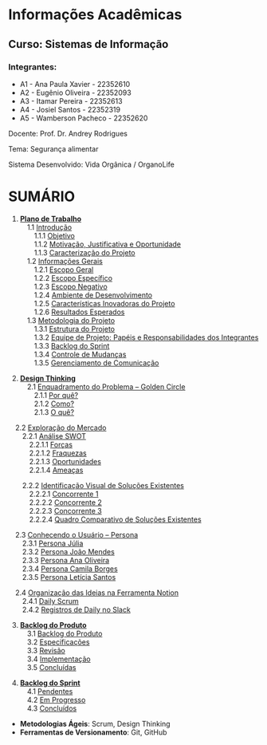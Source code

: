 # Informações Acadêmicas
## Curso: Sistemas de Informação

### Integrantes:

+ A1 - Ana Paula Xavier - 22352610
+ A2 - Eugênio Oliveira - 22352093
+ A3 - Itamar Pereira - 22352613
+ A4 - Josiel Santos - 22352319
+ A5 - Wamberson Pacheco - 22352620


Docente: Prof. Dr. Andrey Rodrigues

Tema: Segurança alimentar

Sistema Desenvolvido: Vida Orgânica / OrganoLife

# SUMÁRIO

1. [**Plano de Trabalho**](https://github.com/Pacheco-77/Projeto-Eng-Software-A/blob/main/SPRINT%2001/01%20-%20PLANO%20DE%20TRABALHO/Plano%20de%20Trabalho.md#plano-de-trabalho)  
 1.1 [Introdução](https://github.com/Pacheco-77/Projeto-Eng-Software-A/blob/main/SPRINT%2001/01%20-%20PLANO%20DE%20TRABALHO/Plano%20de%20Trabalho.md#11-introdu%C3%A7%C3%A3o)  
  1.1.1 [Objetivo](https://github.com/Pacheco-77/Projeto-Eng-Software-A/blob/main/SPRINT%2001/01%20-%20PLANO%20DE%20TRABALHO/Plano%20de%20Trabalho.md#111-objetivo)  
  1.1.2 [Motivação, Justificativa e Oportunidade](https://github.com/Pacheco-77/Projeto-Eng-Software-A/blob/main/SPRINT%2001/01%20-%20PLANO%20DE%20TRABALHO/Plano%20de%20Trabalho.md#112-motiva%C3%A7%C3%A3o-justificativa-e-oportunidade)  
  1.1.3 [Caracterização do Projeto](https://github.com/Pacheco-77/Projeto-Eng-Software-A/blob/main/SPRINT%2001/01%20-%20PLANO%20DE%20TRABALHO/Plano%20de%20Trabalho.md#113-caracteriza%C3%A7%C3%A3o-do-projeto)  
 1.2 [Informações Gerais](https://github.com/Pacheco-77/Projeto-Eng-Software-A/blob/main/SPRINT%2001/01%20-%20PLANO%20DE%20TRABALHO/Plano%20de%20Trabalho.md#12-informa%C3%A7%C3%B5es-gerais)  
  1.2.1 [Escopo Geral](https://github.com/Pacheco-77/Projeto-Eng-Software-A/blob/main/SPRINT%2001/01%20-%20PLANO%20DE%20TRABALHO/Plano%20de%20Trabalho.md#121-escopo-geral)  
  1.2.2 [Escopo Específico](https://github.com/Pacheco-77/Projeto-Eng-Software-A/blob/main/SPRINT%2001/01%20-%20PLANO%20DE%20TRABALHO/Plano%20de%20Trabalho.md#122-escopo-espec%C3%ADfico)  
  1.2.3 [Escopo Negativo](https://github.com/Pacheco-77/Projeto-Eng-Software-A/blob/main/SPRINT%2001/01%20-%20PLANO%20DE%20TRABALHO/Plano%20de%20Trabalho.md#123-escopo-negativo)  
  1.2.4 [Ambiente de Desenvolvimento](https://github.com/Pacheco-77/Projeto-Eng-Software-A/blob/main/SPRINT%2001/01%20-%20PLANO%20DE%20TRABALHO/Plano%20de%20Trabalho.md#124-ambiente-de-desenvolvimento)  
  1.2.5 [Características Inovadoras do Projeto](https://github.com/Pacheco-77/Projeto-Eng-Software-A/blob/main/SPRINT%2001/01%20-%20PLANO%20DE%20TRABALHO/Plano%20de%20Trabalho.md#125-caracter%C3%ADsticas-inovadoras-do-projeto)  
  1.2.6 [Resultados Esperados](https://github.com/Pacheco-77/Projeto-Eng-Software-A/blob/main/SPRINT%2001/01%20-%20PLANO%20DE%20TRABALHO/Plano%20de%20Trabalho.md#126-resultados-esperados)  
 1.3 [Metodologia do Projeto](https://github.com/Pacheco-77/Projeto-Eng-Software-A/blob/main/SPRINT%2001/01%20-%20PLANO%20DE%20TRABALHO/Plano%20de%20Trabalho.md#13-metodologia-do-projeto)  
  1.3.1 [Estrutura do Projeto](https://github.com/Pacheco-77/Projeto-Eng-Software-A/blob/main/SPRINT%2001/01%20-%20PLANO%20DE%20TRABALHO/Plano%20de%20Trabalho.md#131-estrutura-do-projeto)  
  1.3.2 [Equipe de Projeto: Papéis e Responsabilidades dos Integrantes](https://github.com/Pacheco-77/Projeto-Eng-Software-A/blob/main/SPRINT%2001/01%20-%20PLANO%20DE%20TRABALHO/Plano%20de%20Trabalho.md#132-equipe-de-projeto-pap%C3%A9is-e-responsabilidades-dos-integrantes)  
  1.3.3 [Backlog do Sprint](https://github.com/Pacheco-77/Projeto-Eng-Software-A/blob/main/SPRINT%2001/01%20-%20PLANO%20DE%20TRABALHO/Plano%20de%20Trabalho.md#133-backlog-do-sprint)  
  1.3.4 [Controle de Mudanças](https://github.com/Pacheco-77/Projeto-Eng-Software-A/blob/main/SPRINT%2001/01%20-%20PLANO%20DE%20TRABALHO/Plano%20de%20Trabalho.md#134-controle-de-mudan%C3%A7as)  
  1.3.5 [Gerenciamento de Comunicação](https://github.com/Pacheco-77/Projeto-Eng-Software-A/blob/main/SPRINT%2001/01%20-%20PLANO%20DE%20TRABALHO/Plano%20de%20Trabalho.md#135-gerenciamento-de-comunica%C3%A7%C3%A3o)  

2. [**Design Thinking**](https://github.com/Pacheco-77/Projeto-Eng-Software-A/tree/main/SPRINT%2001/02%20-%20DESIGN%20THINKING)  
 2.1 [Enquadramento do Problema – Golden Circle](https://github.com/Pacheco-77/Projeto-Eng-Software-A/blob/main/SPRINT%2001/02%20-%20DESIGN%20THINKING/FASE%201%20-%20INSPIRA%C3%87%C3%83O/01.%20Golden%20Circle%20-%20Enquadramento%20do%20Problema.md)  
  2.1.1 [Por quê?](https://github.com/Pacheco-77/Projeto-Eng-Software-A/blob/main/SPRINT%2001/02%20-%20DESIGN%20THINKING/FASE%201%20-%20INSPIRA%C3%87%C3%83O/2.1%20Golden%20Circle%20-%20Enquadramento%20do%20Problema.md#por-qu%C3%AA)  
  2.1.2 [Como?](https://github.com/Pacheco-77/Projeto-Eng-Software-A/blob/main/SPRINT%2001/02%20-%20DESIGN%20THINKING/FASE%201%20-%20INSPIRA%C3%87%C3%83O/2.1%20Golden%20Circle%20-%20Enquadramento%20do%20Problema.md#como)  
  2.1.3 [O quê?](https://github.com/Pacheco-77/Projeto-Eng-Software-A/blob/main/SPRINT%2001/02%20-%20DESIGN%20THINKING/FASE%201%20-%20INSPIRA%C3%87%C3%83O/2.1%20Golden%20Circle%20-%20Enquadramento%20do%20Problema.md#o-qu%C3%AA)  

 2.2 [Exploração do Mercado](https://github.com/Pacheco-77/Projeto-Eng-Software-A/blob/main/SPRINT%2001/02%20-%20DESIGN%20THINKING/FASE%201%20-%20INSPIRA%C3%87%C3%83O/2.2%20Explora%C3%A7%C3%A3o%20do%20Mercado.md#:~:text=2.2-,Explora%C3%A7%C3%A3o%20do%20Mercado.md,-Latest%20commit)  
  2.2.1 [Análise SWOT](https://github.com/Pacheco-77/Projeto-Eng-Software-A/blob/main/SPRINT%2001/02%20-%20DESIGN%20THINKING/FASE%201%20-%20INSPIRA%C3%87%C3%83O/2.2%20Explora%C3%A7%C3%A3o%20do%20Mercado.md#:~:text=A)  
   2.2.1.1 [Forças](https://github.com/Pacheco-77/Projeto-Eng-Software-A/blob/main/SPRINT%2001/02%20-%20DESIGN%20THINKING/FASE%201%20-%20INSPIRA%C3%87%C3%83O/2.2%20Explora%C3%A7%C3%A3o%20do%20Mercado.md#for%C3%A7as)  
   2.2.1.2 [Fraquezas](https://github.com/Pacheco-77/Projeto-Eng-Software-A/blob/main/SPRINT%2001/02%20-%20DESIGN%20THINKING/FASE%201%20-%20INSPIRA%C3%87%C3%83O/2.2%20Explora%C3%A7%C3%A3o%20do%20Mercado.md#fraquezas)  
   2.2.1.3 [Oportunidades](https://github.com/Pacheco-77/Projeto-Eng-Software-A/blob/main/SPRINT%2001/02%20-%20DESIGN%20THINKING/FASE%201%20-%20INSPIRA%C3%87%C3%83O/2.2%20Explora%C3%A7%C3%A3o%20do%20Mercado.md#oportunidades)  
   2.2.1.4 [Ameaças](https://github.com/Pacheco-77/Projeto-Eng-Software-A/blob/main/SPRINT%2001/02%20-%20DESIGN%20THINKING/FASE%201%20-%20INSPIRA%C3%87%C3%83O/2.2%20Explora%C3%A7%C3%A3o%20do%20Mercado.md#amea%C3%A7as)  

  2.2.2 [Identificação Visual de Soluções Existentes](https://github.com/Pacheco-77/Projeto-Eng-Software-A/blob/main/SPRINT%2001/02%20-%20DESIGN%20THINKING/FASE%201%20-%20INSPIRA%C3%87%C3%83O/2.2%20Explora%C3%A7%C3%A3o%20do%20Mercado.md#b-identifica%C3%A7%C3%A3o-visual-de-solu%C3%A7%C3%B5es-existentes)  
   2.2.2.1 [Concorrente 1](https://github.com/Pacheco-77/Projeto-Eng-Software-A/blob/main/SPRINT%2001/02%20-%20DESIGN%20THINKING/FASE%201%20-%20INSPIRA%C3%87%C3%83O/2.2%20Explora%C3%A7%C3%A3o%20do%20Mercado.md#:~:text=de%20Solu%C3%A7%C3%B5es%20Existentes-,Concorrente%201,-Aplicativo%3A%20Quintal%20Saud%C3%A1veis)  
   2.2.2.2 [Concorrente 2](https://github.com/Pacheco-77/Projeto-Eng-Software-A/blob/main/SPRINT%2001/02%20-%20DESIGN%20THINKING/FASE%201%20-%20INSPIRA%C3%87%C3%83O/2.2%20Explora%C3%A7%C3%A3o%20do%20Mercado.md#:~:text=de%20suas%20casas.-,Concorrente%202,-Plataforma%3A%20https)  
   2.2.2.3 [Concorrente 3](https://github.com/Pacheco-77/Projeto-Eng-Software-A/blob/main/SPRINT%2001/02%20-%20DESIGN%20THINKING/FASE%201%20-%20INSPIRA%C3%87%C3%83O/2.2%20Explora%C3%A7%C3%A3o%20do%20Mercado.md#concorrente-3)  
   2.2.2.4 [Quadro Comparativo de Soluções Existentes](https://github.com/Pacheco-77/Projeto-Eng-Software-A/blob/main/SPRINT%2001/02%20-%20DESIGN%20THINKING/FASE%201%20-%20INSPIRA%C3%87%C3%83O/2.2%20Explora%C3%A7%C3%A3o%20do%20Mercado.md#:~:text=Quadro%20Comparativo%20de%20Solu%C3%A7%C3%B5es%20Existentes)  

 2.3 [Conhecendo o Usuário – Persona](https://github.com/Pacheco-77/Projeto-Eng-Software-A/blob/main/SPRINT%2001/02%20-%20DESIGN%20THINKING/FASE%201%20-%20INSPIRA%C3%87%C3%83O/2.3%20Personas%20-%20Conhecendo%20o%20Usu%C3%A1rio.md#conhecendo-o-usu%C3%A1rio--persona)  
  2.3.1 [Persona Júlia](https://github.com/Pacheco-77/Projeto-Eng-Software-A/blob/main/SPRINT%2001/02%20-%20DESIGN%20THINKING/FASE%201%20-%20INSPIRA%C3%87%C3%83O/2.3%20Personas%20-%20Conhecendo%20o%20Usu%C3%A1rio.md#persona-j%C3%BAlia)  
  2.3.2 [Persona João Mendes](https://github.com/Pacheco-77/Projeto-Eng-Software-A/blob/main/SPRINT%2001/02%20-%20DESIGN%20THINKING/FASE%201%20-%20INSPIRA%C3%87%C3%83O/2.3%20Personas%20-%20Conhecendo%20o%20Usu%C3%A1rio.md#persona-jo%C3%A3o-mendes)  
  2.3.3 [Persona Ana Oliveira](https://github.com/Pacheco-77/Projeto-Eng-Software-A/blob/main/SPRINT%2001/02%20-%20DESIGN%20THINKING/FASE%201%20-%20INSPIRA%C3%87%C3%83O/2.3%20Personas%20-%20Conhecendo%20o%20Usu%C3%A1rio.md#persona-ana-oliveira)  
  2.3.4 [Persona Camila Borges](https://github.com/Pacheco-77/Projeto-Eng-Software-A/blob/main/SPRINT%2001/02%20-%20DESIGN%20THINKING/FASE%201%20-%20INSPIRA%C3%87%C3%83O/2.3%20Personas%20-%20Conhecendo%20o%20Usu%C3%A1rio.md#persona-camila-borges)  
  2.3.5 [Persona Letícia Santos](https://github.com/Pacheco-77/Projeto-Eng-Software-A/blob/main/SPRINT%2001/02%20-%20DESIGN%20THINKING/FASE%201%20-%20INSPIRA%C3%87%C3%83O/2.3%20Personas%20-%20Conhecendo%20o%20Usu%C3%A1rio.md#persona-let%C3%ADcia-santos)  

 2.4 [Organização das Ideias na Ferramenta Notion](https://github.com/Pacheco-77/Projeto-Eng-Software-A/blob/main/DAILYS/Daily%20Scrum.md#:~:text=Organiza%C3%A7%C3%A3o%20das%20ideias%20na%20ferramenta%20Notion)  
  2.4.1 [Daily Scrum](https://www.notion.so/1d0680faee8980bbb43ce5377d062fd2?v=1d7680faee8980d3a9e8000cbdce6d3b#:~:text=Adicionar%20descri%C3%A7%C3%A3o-,Daily%20Scrum,-Daily%20Scrum)  
  2.4.2 [Registros de Daily no Slack](https://app.slack.com/huddle/T08NMM3SMQT/C08NMM41EDR)  

 3. [**Backlog do Produto**](https://github.com/users/Pacheco-77/projects/2#:~:text=Descartar-,Backlog%20do%20Produto,-24)  
 3.1 [Backlog do Produto](https://github.com/users/Pacheco-77/projects/2#:~:text=Descartar-,Backlog%20do%20Produto,-24)  
 3.2 [Especificações](https://github.com/users/Pacheco-77/projects/2#:~:text=dos%20melhores%20descontos.-,Especifica%C3%A7%C3%A3o,-10)  
 3.3 [Revisão](https://github.com/users/Pacheco-77/projects/2#:~:text=entrega%20da%20compra.-,Revis%C3%A3o,-0)  
 3.4 [Implementação](https://github.com/users/Pacheco-77/projects/2#:~:text=tarefas%20em%20andamento-,Implementa%C3%A7%C3%A3o,-0)  
 3.5 [Concluídas](https://github.com/users/Pacheco-77/projects/2#:~:text=sprint%20foi%20conclu%C3%ADdo.-,Conclu%C3%ADdas,-0)  

 4. [**Backlog do Sprint**](https://github.com/users/Pacheco-77/projects/3)  
 4.1 [Pendentes](https://github.com/users/Pacheco-77/projects/3/views/1#:~:text=Descartar-,PENDENTES,-0)  
 4.2 [Em Progresso](https://github.com/users/Pacheco-77/projects/3/views/1#:~:text=est%C3%A3o%20em%20processamento-,EM%20PROGRESSO,-0)  
 4.3 [Concluídos](https://github.com/users/Pacheco-77/projects/3/views/1#:~:text=sendo%20trabalhado%20ativamente-,CONCLU%C3%8DDO,-12)
- **Metodologias Ágeis**: Scrum, Design Thinking
- **Ferramentas de Versionamento**: Git, GitHub


